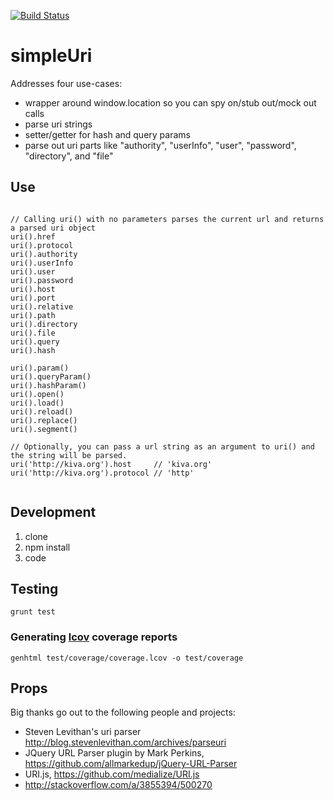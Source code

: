 [![Build Status](https://travis-ci.org/kiva/simpleUri.png)](https://travis-ci.org/kiva/simpleUri)
# simpleUri

Addresses four use-cases:

* wrapper around window.location so you can spy on/stub out/mock out calls
* parse uri strings
* setter/getter for hash and query params
* parse out uri parts like "authority", "userInfo", "user", "password", "directory", and "file"

## Use

```

// Calling uri() with no parameters parses the current url and returns a parsed uri object
uri().href
uri().protocol
uri().authority
uri().userInfo
uri().user
uri().password
uri().host
uri().port
uri().relative
uri().path
uri().directory
uri().file
uri().query
uri().hash

uri().param()
uri().queryParam()
uri().hashParam()
uri().open()
uri().load()
uri().reload()
uri().replace()
uri().segment()

// Optionally, you can pass a url string as an argument to uri() and the string will be parsed.
uri('http://kiva.org').host     // 'kiva.org'
uri('http://kiva.org').protocol // 'http'


```

## Development

1. clone
2. npm install
3. code

## Testing

```
grunt test
```

### Generating [lcov](http://ltp.sourceforge.net/coverage/lcov.php) coverage reports
```
genhtml test/coverage/coverage.lcov -o test/coverage
```

## Props

Big thanks go out to the following people and projects:

* Steven Levithan\'s uri parser http://blog.stevenlevithan.com/archives/parseuri
* JQuery URL Parser plugin by Mark Perkins, https://github.com/allmarkedup/jQuery-URL-Parser
* URI.js, https://github.com/medialize/URI.js
* http://stackoverflow.com/a/3855394/500270